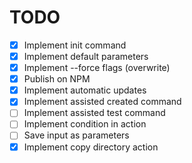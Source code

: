 # TODO

- [x] Implement init command
- [x] Implement default parameters
- [x] Implement --force flags (overwrite)
- [x] Publish on NPM
- [x] Implement automatic updates
- [x] Implement assisted created command
- [ ] Implement assisted test command
- [ ] Implement condition in action
- [ ] Save input as parameters
- [x] Implement copy directory action
